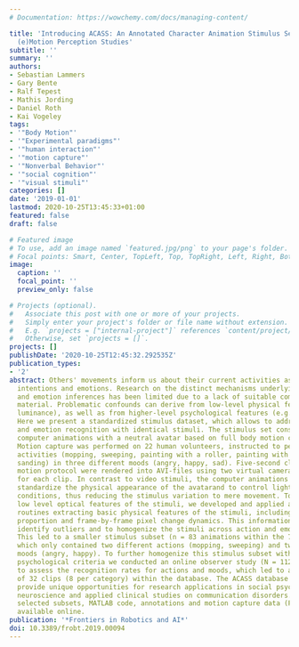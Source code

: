 ```yaml
---
# Documentation: https://wowchemy.com/docs/managing-content/

title: 'Introducing ACASS: An Annotated Character Animation Stimulus Set for Controlled
  (e)Motion Perception Studies'
subtitle: ''
summary: ''
authors:
- Sebastian Lammers
- Gary Bente
- Ralf Tepest
- Mathis Jording
- Daniel Roth
- Kai Vogeley
tags:
- '"Body Motion"'
- '"Experimental paradigms"'
- '"human interaction"'
- '"motion capture"'
- '"Nonverbal Behavior"'
- '"social cognition"'
- '"visual stimuli"'
categories: []
date: '2019-01-01'
lastmod: 2020-10-25T13:45:33+01:00
featured: false
draft: false

# Featured image
# To use, add an image named `featured.jpg/png` to your page's folder.
# Focal points: Smart, Center, TopLeft, Top, TopRight, Left, Right, BottomLeft, Bottom, BottomRight.
image:
  caption: ''
  focal_point: ''
  preview_only: false

# Projects (optional).
#   Associate this post with one or more of your projects.
#   Simply enter your project's folder or file name without extension.
#   E.g. `projects = ["internal-project"]` references `content/project/deep-learning/index.md`.
#   Otherwise, set `projects = []`.
projects: []
publishDate: '2020-10-25T12:45:32.292535Z'
publication_types:
- '2'
abstract: Others' movements inform us about their current activities as well as their
  intentions and emotions. Research on the distinct mechanisms underlying action recognition
  and emotion inferences has been limited due to a lack of suitable comparative stimulus
  material. Problematic confounds can derive from low-level physical features, (e.g.
  luminance), as well as from higher-level psychological features (e.g. stimulus difficulty).
  Here we present a standardized stimulus dataset, which allows to address both action
  and emotion recognition with identical stimuli. The stimulus set consists of 792
  computer animations with a neutral avatar based on full body motion capture protocols.
  Motion capture was performed on 22 human volunteers, instructed to perform six everyday
  activities (mopping, sweeping, painting with a roller, painting with a brush, wiping,
  sanding) in three different moods (angry, happy, sad). Five-second clips of each
  motion protocol were rendered into AVI-files using two virtual camera perspectives
  for each clip. In contrast to video stimuli, the computer animations allowed to
  standardize the physical appearance of the avatarand to control lighting and coloring
  conditions, thus reducing the stimulus variation to mere movement. To control for
  low level optical features of the stimuli, we developed and applied a set of MATLAB
  routines extracting basic physical features of the stimuli, including average background-foreground
  proportion and frame-by-frame pixel change dynamics. This information was used to
  identify outliers and to homogenize the stimuli across action and emotion categories.
  This led to a smaller stimulus subset (n = 83 animations within the 792 clip database)
  which only contained two different actions (mopping, sweeping) and two different
  moods (angry, happy). To further homogenize this stimulus subset with regard to
  psychological criteria we conducted an online observer study (N = 112 participants)
  to assess the recognition rates for actions and moods, which led to a final sub-selection
  of 32 clips (8 per category) within the database. The ACASS database and its subsets
  provide unique opportunities for research applications in social psychology, social
  neuroscience and applied clinical studies on communication disorders. All 792 AVI-files,
  selected subsets, MATLAB code, annotations and motion capture data (FBX-files) are
  available online.
publication: '*Frontiers in Robotics and AI*'
doi: 10.3389/frobt.2019.00094
---
```


